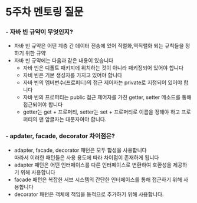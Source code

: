 # 5주차 멘토링 질문

### - 자바 빈 규약이 무엇인지?
  - 자바 빈 규약은 어떤 계층 간 데이터 전송에 있어 직렬화,역직렬화 되는 규칙들을 정하기 위한 규약
  - 자바 빈 규약에는 다음과 같은 내용이 있습니다
    - 자바 빈은 디폴트 패키지에 위치하는 것이 아니라 패키징되어 있어야 합니다
    - 자비 빈은 기본 생성자를 가지고 있어야 합니다
    - 자바 빈의 멤버변수(프로퍼티)의 접근 제어자는 private로 지정되어 있어야 합니다
    - 자바 빈의 프로퍼티는 public 접근 제어자를 가진 getter, setter 메소드를 통해 접근되어야 합니다
    - getter는 get + 프로퍼티, setter는 set + 프로퍼티로 이름을 정해야 하고 프로퍼티의 맨 앞글자는 대문자여야 합니다.  

### - apdater, facade, decorator 차이점은?
  - adapter, facade, decorator 패턴은 모두 합성을 사용합니다  
따라서 이러한 패턴들은 사용 용도에 따라 차이점이 존재하게 됩니다
  - adapter 패턴은 어떤 인터페이스를 다른 인터페이스로 변환하여 호환성을 제공하기 위해 사용합니다
  - facade 패턴은 복잡한 서브 시스템의 간단한 인터페이스를 통해 접근하기 위해 사용합니다
  - decorator 패턴은 객체에 책임을 동적으로 추가하기 위해 사용합니다.
